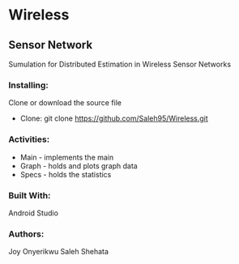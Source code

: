 # Wireless

## Sensor Network
Sumulation for Distributed Estimation in Wireless Sensor Networks

### Installing:
Clone or download the source file
  * Clone: git clone https://github.com/Saleh95/Wireless.git

### Activities:
  * Main - implements the main
  * Graph - holds and plots graph data
  * Specs - holds the statistics

### Built With:
Android Studio

### Authors:
Joy Onyerikwu
Saleh Shehata

